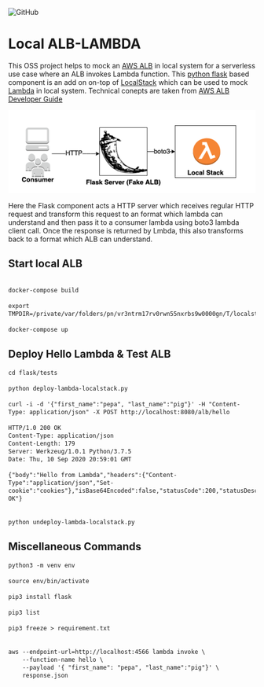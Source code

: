 ![GitHub](https://img.shields.io/github/license/subratamazumder/local-alb-lambda?style=for-the-badge)

# Local ALB-LAMBDA

This OSS project helps to mock an [AWS ALB](https://aws.amazon.com/elasticloadbalancing/) in local system for a serverless use case where an ALB invokes Lambda function. This [python flask](https://flask.palletsprojects.com/en/1.1.x/) based component is an add on on-top of [LocalStack](https://github.com/localstack/localstack) which can be used to mock [Lambda](https://aws.amazon.com/lambda/) in local system. 
Technical conepts are taken from [AWS ALB Developer Guide](https://docs.aws.amazon.com/elasticloadbalancing/latest/application/lambda-functions.html)

![Design](alb-local-hld.png)

Here the Flask component acts a HTTP server which receives regular HTTP request and transform this request to an format which lambda can understand and then pass it to a consumer lambda using boto3 lambda client call. Once the response is returned by Lmbda, this also transforms back to a format which ALB can understand.

## Start local ALB
```console

docker-compose build

export TMPDIR=/private/var/folders/pn/vr3ntrm17rv0rwn55nxrbs9w0000gn/T/localstack

docker-compose up
```

## Deploy Hello Lambda & Test ALB
```console
cd flask/tests

python deploy-lambda-localstack.py

curl -i -d '{"first_name":"pepa", "last_name":"pig"}' -H "Content-Type: application/json" -X POST http://localhost:8080/alb/hello

HTTP/1.0 200 OK
Content-Type: application/json
Content-Length: 179
Server: Werkzeug/1.0.1 Python/3.7.5
Date: Thu, 10 Sep 2020 20:59:01 GMT

{"body":"Hello from Lambda","headers":{"Content-Type":"application/json","Set-cookie":"cookies"},"isBase64Encoded":false,"statusCode":200,"statusDescription":"200 OK"} 


python undeploy-lambda-localstack.py
```

## Miscellaneous Commands

```console
python3 -m venv env

source env/bin/activate

pip3 install flask

pip3 list

pip3 freeze > requirement.txt


aws --endpoint-url=http://localhost:4566 lambda invoke \
    --function-name hello \
    --payload '{ "first_name": "pepa", "last_name":"pig"}' \
    response.json
```

